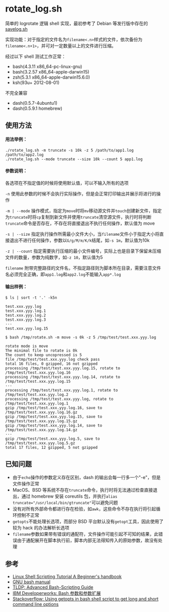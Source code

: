 # rotate_log.sh

简单的 logrotate 逻辑 shell 实现，最初参考了 Debian 等发行版中存在的 [savelog.sh](http://www.unix.com/man-page/linux/8/savelog/)

实现功能：对于指定的文件名为`filename<.n>`样式的文件，依次备份为`filename<.n+1>`，并可对一定数量以上的文件进行压缩。

经过以下 shell 测试工作正常：

* bash(4.3.11 x86_64-pc-linux-gnu)
* bash(3.2.57 x86_64-apple-darwin15)
* zsh(5.3.1 x86_64-apple-darwin15.6.0)
* ksh(93u+ 2012-08-01)

不完全兼容

* dash(0.5.7-4ubuntu1)
* dash(0.5.9.1 homebrew)

## 使用方法

#### 用法举例：

```
./rotate_log.sh -m truncate -s 10k -z 5 /path/to/app1.log /path/to/app2.log 
./rotate_log.sh --mode truncate --size 10k --count 5 app1.log
```

#### 参数说明：

各选项在不指定值的时候将使用默认值，可以不输入所有的选项

`-n` 使用此参数的时候不会执行实际操作，但是会正常打印输出并展示将进行的操作

`-m | --mode` 操作模式，指定为`move`时将`mv`移动源文件并`touch`创建新文件，指定为`truncate`时将`cp`复制到新文件并使用`truncate`清空源文件，执行时将判断`truncate`命令是否存在，不存在将直接退出不执行任何操作，默认值为 move

`-s | --size` 指定执行操作所需最小文件大小，当`filename`文件小于指定大小将直接退出不进行任何操作，参数以`G/g/M/m/K/k`结尾，如`-s 1m`，默认值为10k

`-z | --count` 指定需要执行压缩的最小文件编号，实际上也是目录下保留未压缩文件的数量，参数为纯数字，如`-z 10`，默认值为5

`filename` 附带完整路径的文件名，不指定路径则为脚本所在目录，需要注意文件名必须完全正确，即`app1.log`和`app2.log`不能输入`app*.log`

#### 输出样例：

```
$ ls | sort -t '.' -k5n                                                                        

test.xxx.yyy.log
test.xxx.yyy.log.1
test.xxx.yyy.log.2
test.xxx.yyy.log.3
···
test.xxx.yyy.log.15

$ bash /tmp/rotate.sh -m move -s 0k -z 5 /tmp/test/test.xxx.yyy.log

rotate mode is move
The minimal file to rotate is 0k
The count to keep uncopressed is 5
file /tmp/test/test.xxx.yyy.log check pass
total 16 files, 0 gzipped, 16 not gzipped
processing /tmp/test/test.xxx.yyy.log.15, rotate to /tmp/test/test.xxx.yyy.log.16
processing /tmp/test/test.xxx.yyy.log.14, rotate to /tmp/test/test.xxx.yyy.log.15
···
processing /tmp/test/test.xxx.yyy.log.1, rotate to /tmp/test/test.xxx.yyy.log.2
processing /tmp/test/test.xxx.yyy.log, rotate to /tmp/test/test.xxx.yyy.log.1
gzip /tmp/test/test.xxx.yyy.log.16, save to /tmp/test/test.xxx.yyy.log.16.gz
gzip /tmp/test/test.xxx.yyy.log.15, save to /tmp/test/test.xxx.yyy.log.15.gz
gzip /tmp/test/test.xxx.yyy.log.14, save to /tmp/test/test.xxx.yyy.log.14.gz
···
gzip /tmp/test/test.xxx.yyy.log.5, save to /tmp/test/test.xxx.yyy.log.5.gz
total 17 files, 12 gzipped, 5 not gzipped
```


## 已知问题

* 由于`echo`操作的参数定义存在区别，dash 的输出会每一行多一个"-e"，但是文件操作正常
* MacOS、BSD 等系统不存在`truncate`命令，执行时将无法通过检查直接退出，通过 homebrew 安装 coreutils 包，并执行`alias truncate="/usr/local/bin/gtruncate"`可以避免问题
* 没有对所有外部命令都进行存在检验，如`awk`，这些命令不存在执行将引起循环控制不正常
* `getopts`不能处理长选项，而部分 BSD 平台默认没有`getopt`工具，因此使用了较为 hack 的办法解析长选项
* `filename`参数如果带有错误的通配符，文件操作可能引起不可知的结果，此错误由于通配展开在脚本执行前，脚本内部无法得知传入的原始参数，故没有处理

## 参考

* [Linux Shell Scripting Tutorial A Beginner's handbook](https://bash.cyberciti.biz/guide/Main_Page)
* [GNU bash manual](https://www.gnu.org/software/bash/manual/html_node/)
* [TLDP: Advanced Bash-Scripting Guide](http://tldp.org/LDP/abs/html/)
* [IBM Developerworks: Bash 参数和参数扩展](https://www.ibm.com/developerworks/cn/linux/l-bash-parameters.html)
* [Stackoverflow: Using getopts in bash shell script to get long and short command line options](http://stackoverflow.com/questions/402377/using-getopts-in-bash-shell-script-to-get-long-and-short-command-line-options)

